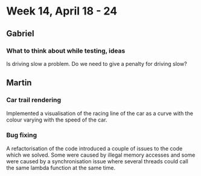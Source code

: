 # Week 14, April 18 - 24

## Gabriel
### What to think about while testing, ideas
Is driving slow a problem. Do we need to give a penalty for driving slow?



## Martin

### Car trail rendering
Implemented a visualisation of the racing line of the car as a curve with the colour varying with the speed of the car. 

### Bug fixing
A refactorisation of the code introduced a couple of issues to the code which we solved. Some were caused by illegal memory accesses and some were caused by a synchronisation issue where several threads could call the same lambda function at the same time.  